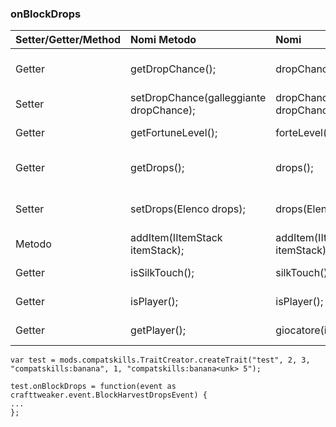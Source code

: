 ### onBlockDrops

| Setter/Getter/Method | Nomi Metodo                             | Nomi                                 | Input/Output                                                      |
|:-------------------- |:--------------------------------------- |:------------------------------------ | ----------------------------------------------------------------- |
| Getter               | getDropChance();                        | dropChance();                        | Restituisce un galleggiante                                       |
| Setter               | setDropChance(galleggiante dropChance); | dropChance(galleggiante dropChance); | Prende un galleggiante                                            |
| Getter               | getFortuneLevel();                      | forteLevel();                        | Restituisce un Intero                                             |
| Getter               | getDrops();                             | drops();                             | Restituisce una lista di [IItemStack](/Vanilla/Items/IItemStack/) |
| Setter               | setDrops(Elenco<iitemstack> drops);     | drops(Elenco<iitemstack> drops);     | Prende una lista di [IItemStack](/Vanilla/Items/IItemStack/)      |
| Metodo               | addItem(IItemStack itemStack);          | addItem(IItemStack itemStack);       | Takes an [IItemStack](/Vanilla/Items/IItemStack/)                 |
| Getter               | isSilkTouch();                          | silkTouch();                         | Restituisce un booleano                                           |
| Getter               | isPlayer();                             | isPlayer();                          | Restituisce un booleano                                           |
| Getter               | getPlayer();                            | giocatore(i)                         | Restituisce un [IPlayer](/Vanilla/Players/IPlayer/)               |

    var test = mods.compatskills.TraitCreator.createTrait("test", 2, 3, "compatskills:banana", 1, "compatskills:banana<unk> 5");
    
    test.onBlockDrops = function(event as crafttweaker.event.BlockHarvestDropsEvent) {
    ...
    };